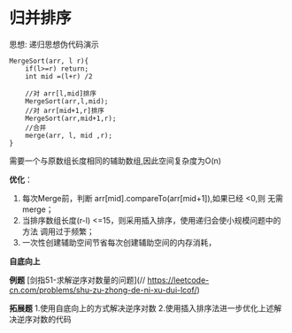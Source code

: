 # 归并排序
思想:
递归思想伪代码演示
```
MergeSort(arr, l r){
    if(l>=r) return;
    int mid =(l+r) /2

    //对 arr[l,mid]排序
    MergeSort(arr,l,mid);
    //对 arr[mid+1,r]排序
    MergeSort(arr,mid+1,r);
    //合并
    merge(arr, l, mid ,r);
}
```
需要一个与原数组长度相同的辅助数组,因此空间复杂度为O(n)


**优化**：
1. 每次Merge前，判断 arr[mid].compareTo(arr[mid+1]),如果已经 <0,则
无需merge；
2. 当排序数组长度(r-l) <=15，则采用插入排序，使用递归会使小规模问题中的方法
调用过于频繁；
3. 一次性创建辅助空间节省每次创建辅助空间的内存消耗，

**自底向上**


**例题**
[剑指51-求解逆序对数量的问题](// https://leetcode-cn.com/problems/shu-zu-zhong-de-ni-xu-dui-lcof/) 


**拓展题**
1.使用自底向上的方式解决逆序对数
2.使用插入排序法进一步优化上述解决逆序对数的代码
 
 
 